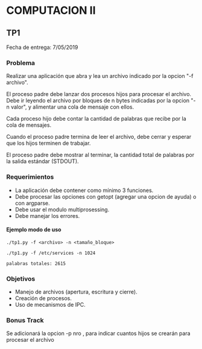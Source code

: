 # COMPUTACION II


## TP1

Fecha de entrega: 7/05/2019


### Problema

Realizar una aplicación que abra y lea un archivo indicado por la opcion "-f archivo".

El proceso padre debe lanzar dos procesos hijos para procesar el archivo. Debe ir leyendo el archivo por bloques de n bytes indicadas por la opcion "-n valor", y alimentar una cola de mensaje con ellos.

Cada proceso hijo debe contar la cantidad de palabras que recibe por la cola de mensajes.

Cuando el proceso padre termina de leer el archivo, debe cerrar y esperar que los hijos terminen de trabajar.

El proceso padre debe mostrar al terminar, la cantidad total de palabras por la salida estándar (STDOUT).


### Requerimientos

* La aplicación debe contener como mínimo 3 funciones.
* Debe procesar las opciones con getopt (agregar una opcion de ayuda) o con argparse.
* Debe usar el modulo multiprosessing.
* Debe manejar los errores.


#### Ejemplo modo de uso

~~~~~~~~~~~~~~~~~~~
./tp1.py -f <archivo> -n <tamaño_bloque>

./tp1.py -f /etc/services -n 1024

palabras totales: 2615
~~~~~~~~~~~~~~~~~~~


### Objetivos

* Manejo de archivos (apertura, escritura y cierre).
* Creación de procesos.
* Uso de mecanismos de IPC.

### Bonus Track

Se adicionará la opcion -p nro , para indicar cuantos hijos se crearán para procesar el archivo 
